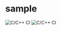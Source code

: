 # sample
![C/C++ CI](https://github.com/99002511/sample/workflows/C/C++%20CI/badge.svg)
![C/C++ CI](https://github.com/99002511/sample/workflows/C/C++%20CI/badge.svg)

